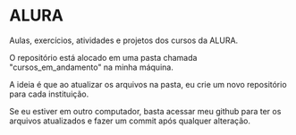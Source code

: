 # ALURA 
 Aulas, exercícios, atividades e projetos dos cursos da ALURA.

 O repositório está alocado em uma pasta chamada "cursos_em_andamento" na minha máquina.

 A ideia é que ao atualizar os arquivos na pasta, eu crie um novo repositório para cada instituição.

 Se eu estiver em outro computador, basta acessar meu github para ter os arquivos atualizados e fazer um commit após qualquer alteração.

 
